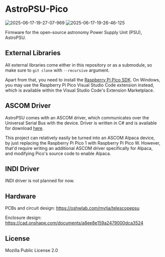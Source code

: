 # AstroPSU-Pico

![2025-06-17-19-27-07-969](https://github.com/user-attachments/assets/f284b42a-d26c-4fa1-9a52-976c16038a1b)
![2025-06-17-19-26-46-125](https://github.com/user-attachments/assets/701783e9-5964-421d-81d9-82acfab0c78e)

Firmware for the open-source astronomy Power Supply Unit (PSU), AstroPSU.

## External Libraries
All external libraries come either in this repository or as a submodule, so make sure to `git clone` with `--recursive` argument.

Apart from that, you need to install the [Raspberry Pi Pico SDK](https://github.com/raspberrypi/pico-sdk/).
On Windows, you may use the Raspberry Pi Pico Visual Studio Code extension instead, which is available within the Visual Studio Code's Extension Marketplace.

## ASCOM Driver
AstroPSU comes with an ASCOM driver, which communicates over the Universal Serial Bus with the device. Driver is written in C# and is available for download [here](https://github.com/mytja/AstroPSU-ASCOM/releases).

This project can relatively easily be turned into an ASCOM Alpaca device, by just replacing the Raspberry Pi Pico 1 with Raspberry Pi Pico W. However, that'd require writing an additional ASCOM driver specifically for Alpaca, and modifying Pico's source code to enable Alpaca.

## INDI Driver
INDI driver is not planned for now.

## Hardware
PCBs and circuit design: https://oshwlab.com/mytja/telescopepsu

Enclosure design: https://cad.onshape.com/documents/a8ee8e159a2479000dca3524 

## License
Mozilla Public License 2.0
